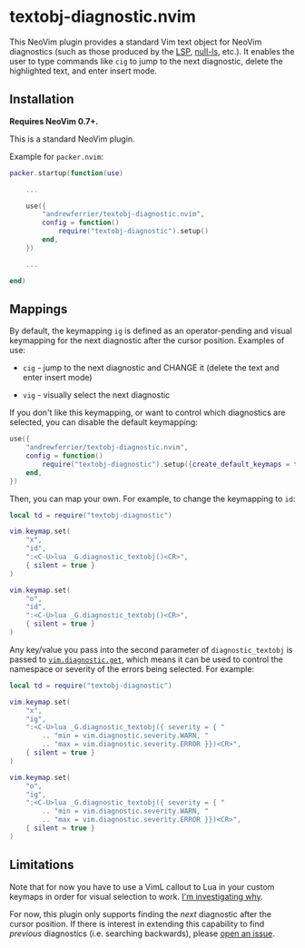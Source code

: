 # textobj-diagnostic.nvim

This NeoVim plugin provides a standard Vim text object for NeoVim diagnostics
(such as those produced by the [LSP](https://neovim.io/doc/user/lsp.html),
[null-ls](https://github.com/jose-elias-alvarez/null-ls.nvim), etc.). It enables
the user to type commands like `cig` to jump to the next diagnostic,
delete the highlighted text, and enter insert mode.

## Installation

**Requires NeoVim 0.7+.**

This is a standard NeoVim plugin.

Example for `packer.nvim`:

```lua
packer.startup(function(use)

    ...

    use({
        "andrewferrier/textobj-diagnostic.nvim",
        config = function()
            require("textobj-diagnostic").setup()
        end,
    })

    ...

end)
```

## Mappings

By default, the keymapping `ig` is defined as an operator-pending and visual
keymapping for the next diagnostic after the cursor position. Examples of use:

*   `cig` - jump to the next diagnostic and CHANGE it (delete the text and enter
    insert mode)

*   `vig` - visually select the next diagnostic

If you don't like this keymapping, or want to control which diagnostics are
selected, you can disable the default keymapping:

```lua
use({
    "andrewferrier/textobj-diagnostic.nvim",
    config = function()
        require("textobj-diagnostic").setup({create_default_keymaps = false})
    end,
})
```

Then, you can map your own. For example, to change the keymapping to `id`:

```lua
local td = require("textobj-diagnostic")

vim.keymap.set(
    "x",
    "id",
    ":<C-U>lua _G.diagnostic_textobj()<CR>",
    { silent = true }
)

vim.keymap.set(
    "o",
    "id",
    ":<C-U>lua _G.diagnostic_textobj()<CR>",
    { silent = true }
)
```

Any key/value you pass into the second parameter of `diagnostic_textobj` is
passed to
[`vim.diagnostic.get`](https://neovim.io/doc/user/diagnostic.html#vim.diagnostic.get\(\)),
which means it can be used to control the namespace or severity of the errors
being selected. For example:

```lua
local td = require("textobj-diagnostic")

vim.keymap.set(
    "x",
    "ig",
    ":<C-U>lua _G.diagnostic_textobj({ severity = { "
        .. "min = vim.diagnostic.severity.WARN, "
        .. "max = vim.diagnostic.severity.ERROR }})<CR>",
    { silent = true }
)

vim.keymap.set(
    "o",
    "ig",
    ":<C-U>lua _G.diagnostic_textobj({ severity = { "
        .. "min = vim.diagnostic.severity.WARN, "
        .. "max = vim.diagnostic.severity.ERROR }})<CR>",
    { silent = true }
)
```

## Limitations

Note that for now you have to use a VimL callout to Lua in your custom keymaps
in order for visual selection to work. [I'm investigating
why](https://github.com/andrewferrier/textobj-diagnostic.nvim/issues/4).

For now, this plugin only supports finding the *next* diagnostic after the
cursor position. If there is interest in extending this capability to find
*previous* diagnostics (i.e. searching backwards), please [open an
issue](https://github.com/andrewferrier/textobj-diagnostic.nvim/issues/new).
